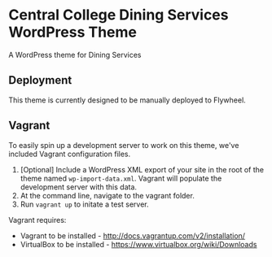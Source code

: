 Central College Dining Services WordPress Theme
===================

A WordPress theme for Dining Services

Deployment
------------------
This theme is currently designed to be manually deployed to Flywheel.

Vagrant
------------------
To easily spin up a development server to work on this theme, we've included Vagrant configuration files. 

1. [Optional] Include a WordPress XML export of your site in the root of the theme named `wp-import-data.xml`. Vagrant will populate the development server with this data.
2. At the command line, navigate to the vagrant folder.
3. Run `vagrant up` to initate a test server.

Vagrant requires:
* Vagrant to be installed - http://docs.vagrantup.com/v2/installation/
* VirtualBox to be installed - https://www.virtualbox.org/wiki/Downloads